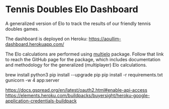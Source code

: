 # Tennis Doubles Elo Dashboard

A generalized version of Elo to track the results of our friendly tennis doubles games.

The dashboard is deployed on Heroku: https://aoullim-dashboard.herokuapp.com/

The Elo calculations are performed using [multielo](https://github.com/djcunningham0/multielo)
package. Follow that link to reach the GitHub page for the package, which includes
documentation and methodology for the generalized (multiplayer) Elo calculations.

brew install python3
pip install --upgrade pip
pip install -r requirements.txt
gunicorn -w 4 app:server

https://docs.gspread.org/en/latest/oauth2.html#enable-api-access
https://elements.heroku.com/buildpacks/buyersight/heroku-google-application-credentials-buildpack
